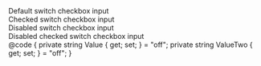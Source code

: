 ﻿<div Class="@BS.Form_Check @BS.Form_Switch">
    <BSInputCheckbox CheckedValue="@("on")" @bind-Value="Value"/>
    <BSLabel IsCheckLabel="true">Default switch checkbox input</BSLabel>
</div>
<div Class="@BS.Form_Check @BS.Form_Switch">
    <BSInputCheckbox CheckedValue="@("off")" @bind-Value="ValueTwo"/>
    <BSLabel IsCheckLabel="true">Checked switch checkbox input</BSLabel>
</div>
<div Class="@BS.Form_Check @BS.Form_Switch">
    <BSInputCheckbox CheckedValue="1" Value="0" IsDisabled="true"/>
    <BSLabel IsCheckLabel="true">Disabled switch checkbox input</BSLabel>
</div>
<div Class="@BS.Form_Check @BS.Form_Switch">
    <BSInputCheckbox CheckedValue="0" Value="0" IsDisabled="true"/>
    <BSLabel IsCheckLabel="true">Disabled checked switch checkbox input</BSLabel>
</div>
@code {
    private string Value { get; set; } = "off";
    private string ValueTwo { get; set; } = "off";
}